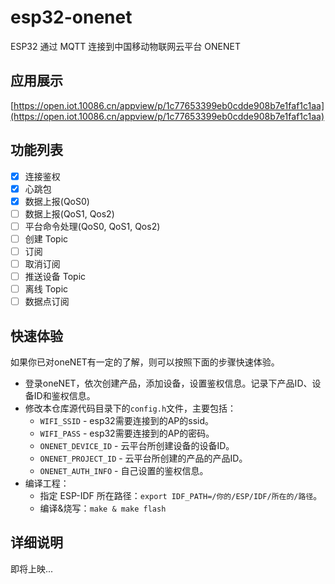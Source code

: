 # esp32-onenet
ESP32 通过 MQTT 连接到中国移动物联网云平台 ONENET

## 应用展示

[https://open.iot.10086.cn/appview/p/1c77653399eb0cdde908b7e1faf1c1aa](https://open.iot.10086.cn/appview/p/1c77653399eb0cdde908b7e1faf1c1aa)

## 功能列表

- [x] 连接鉴权
- [x] 心跳包
- [x] 数据上报(QoS0)
- [ ] 数据上报(QoS1, Qos2)
- [ ] 平台命令处理(QoS0, QoS1, Qos2)
- [ ] 创建 Topic
- [ ] 订阅
- [ ] 取消订阅
- [ ] 推送设备 Topic
- [ ] 离线 Topic
- [ ] 数据点订阅

## 快速体验

如果你已对oneNET有一定的了解，则可以按照下面的步骤快速体验。

- 登录oneNET，依次创建产品，添加设备，设置鉴权信息。记录下产品ID、设备ID和鉴权信息。
- 修改本仓库源代码目录下的`config.h`文件，主要包括：
  - `WIFI_SSID` - esp32需要连接到的AP的ssid。
  - `WIFI_PASS` - esp32需要连接到的AP的密码。
  - `ONENET_DEVICE_ID` - 云平台所创建设备的设备ID。
  - `ONENET_PROJECT_ID` - 云平台所创建的产品的产品ID。
  - `ONENET_AUTH_INFO` - 自己设置的鉴权信息。
- 编译工程：
  - 指定 ESP-IDF 所在路径：`export IDF_PATH=/你的/ESP/IDF/所在的/路径`。
  - 编译&烧写：`make & make flash`

## 详细说明

即将上映...
